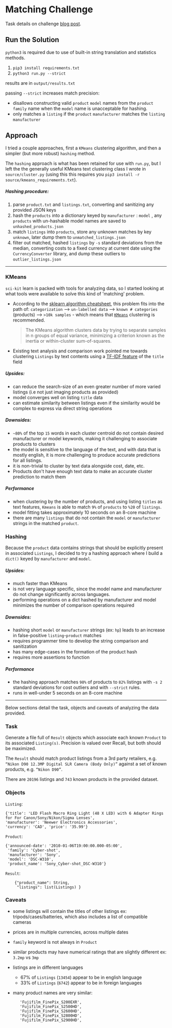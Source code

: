 # Matching Challenge

Task details on challenge [blog post](https://www.sortable.com/coding-challenge).

## Run the Solution

`python3` is required due to use of built-in string translation and statistics methods.

1. `pip3 install requirements.txt`
2. `python3 run.py --strict`

results are in `output/results.txt`

passing `--strict` increases match precision:

*  disallows constructing valid `product` `model` names from the `product` `family` name when the `model` name is unacceptable for hashing.
*  only matches a `listing` if the `product` `manufacturer` matches the `listing` `manufacturer` 

## Approach

I tried a couple approaches, first a `KMeans` clustering algorithm, and then a simpler (but more robust) `hashing` method. 

The `hashing` approach is what has been retained for use with `run.py`, but I left the the generally useful KMeans text clustering class I wrote in `source/cluster.py` (using this this requires you `pip3 install -r source/kmeans_requirements.txt`). 

##### Hashing procedure:

1. parse `product.txt` and `listings.txt`, converting and sanitizing any provided JSON keys
2. hash the `products` into a dictionary keyed by `manufacturer` : `model` , any `products` with un-hashable model names are saved to `unhashed_products.json`
3. match `listings` into `products`, store any unknown matches by key `unknown`, later dump them to `unmatched_listings.json`
4. filter out matched, hashed `listings` by `-s` standard deviations from the median, converting costs to a fixed currency at current date using the `CurrencyConverter` library, and dump these outliers to `outlier_listings.json`

---

### KMeans
`sci-kit` learn is packed with tools for analyzing data, so I started looking at what tools were available to solve this kind of 'matching' problem.

* According to the [sklearn algorithm cheatsheet](http://scikit-learn.org/stable/tutorial/machine_learning_map/index.html), this problem fits into the path of: `categorization` --> `un-labelled data` --> `known # categories` (products) --> `>10k samples` - which means that [`KMeans`](http://scikit-learn.org/stable/modules/clustering.html#k-means) clustering is recommended.

	>The KMeans algorithm clusters data by trying to separate samples in n groups of equal variance, minimizing a criterion known as the inertia or within-cluster sum-of-squares.

* Existing text analysis and comparison work pointed me towards clustering `Listings` by text contents using a [TF-IDF feature](https://pythonprogramminglanguage.com/kmeans-text-clustering/) of the `title` field

##### Upsides:
* can reduce the search-size of an even greater number of more varied listings (i.e not just imaging products as provided)
* model converges well on listing `title` data
* can estimate similarity between listings even if the similarity would be complex to express via direct string operations

##### Downsides:
* `~80%` of the top `15` words in each cluster centroid do not contain desired manufacturer or model keywords, making it challenging to associate products to clusters
* the model is sensitive to the language of the text, and with data that is mostly english, it is more challenging to produce accurate predictions for all listings. 
* it is non-trivial to cluster by text data alongside cost, date, etc.
* Products don't have enough text data to make an accurate cluster prediction to match them

##### Performance
* when clustering by the number of products, and using listing `titles` as text features, `Kmeans` is able to match `9%` of `products` to `%20` of `listings`. 
* model fitting takes approximately 10 seconds on an 8-core machine
* there are many `listings` that do not contain the `model` or `manufacturer` strings in the matched `product`.

### Hashing
Because the `product` data contains strings that should be explicitly present in associated `Listings`, I decided to try a hashing approach where I build a `dict()` keyed by `manufacturer` and `model`. 

##### Upsides:
* much faster than KMeans
* is not very language specific, since the model name and manufacturer do not change significantly across languages.
* performing operations on a dict hashed by manufacturer and model minimizes the number of comparison operations required

##### Downsides:
* hashing short `model` or `manufacturer` strings (ex: `hp`) leads to an increase in false-positive `listing`-`product` matches
* requires programmer time to develop the string comparison and sanitization 
* has many edge-cases in the formation of the product hash
* requires more assertions to function 
	
##### Performance
* the hashing approach matches `98%` of products to `82%` listings with `-s 2` standard deviations for cost outliers and with `--strict` rules. 
* runs in well-under 5 seconds on an 8-core machine

---

Below sections detail the task, objects and caveats of analyzing the data provided.

### Task
Generate a file full of `Result` objects which associate each known `Product` to its associated `Listing(s)`. Precision is valued over Recall, but both should be maximized. 

The `Result` should match product listings from a 3rd party retailers, e.g. `“Nikon D90 12.3MP Digital SLR Camera (Body Only)”` against a set of known products, e.g. `“Nikon D90”`. 

There are `20196` listings and `743` known products in the provided dataset.

### Objects

`Listing`:

	{'title': 'LED Flash Macro Ring Light (48 X LED) with 6 Adapter Rings for For Canon/Sony/Nikon/Sigma Lenses',
	'manufacturer': 'Neewer Electronics Accessories', 
	'currency': 'CAD', 'price': '35.99'}

`Product`:

	{'announced-date': '2010-01-06T19:00:00.000-05:00',
	 'family': 'Cyber-shot',
	 'manufacturer': 'Sony',
	 'model': 'DSC-W310',
	 'product_name': 'Sony_Cyber-shot_DSC-W310'}

`Result`:

		{"product_name": String,
		 "listings": list(Listings) }

### Caveats
* some listings will contain the titles of other listings ex: tripods/cases/batteries, which also includes a list of compatible cameras
* prices are in multiple currencies, across multiple dates
* `family` keyword is not always in `Product`
* similar products may have numerical ratings that are slightly different ex: `3.2mp` vs `3mp`
* listings are in different languages
	* 67% of `Listings` (`13454`)  appear to be in english language
	* 33% of `Listings` (`6742`) appear to be in foreign languages

* many product names are very similar:

		 'Fujifilm_FinePix_S200EXR',
		 'Fujifilm_FinePix_S2500HD',
		 'Fujifilm_FinePix_S2600HD',
		 'Fujifilm_FinePix_S2800HD',
		 'Fujifilm_FinePix_S2900HD',
